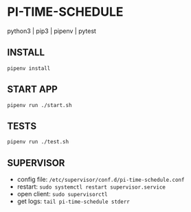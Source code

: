 # PI-TIME-SCHEDULE
python3 | pip3 | pipenv | pytest

## INSTALL
`pipenv install`

## START APP
`pipenv run ./start.sh`

## TESTS
`pipenv run ./test.sh`

## SUPERVISOR
- config file: `/etc/supervisor/conf.d/pi-time-schedule.conf`
- restart: `sudo systemctl restart supervisor.service`
- open client: `sudo supervisorctl`
- get logs: `tail pi-time-schedule stderr`